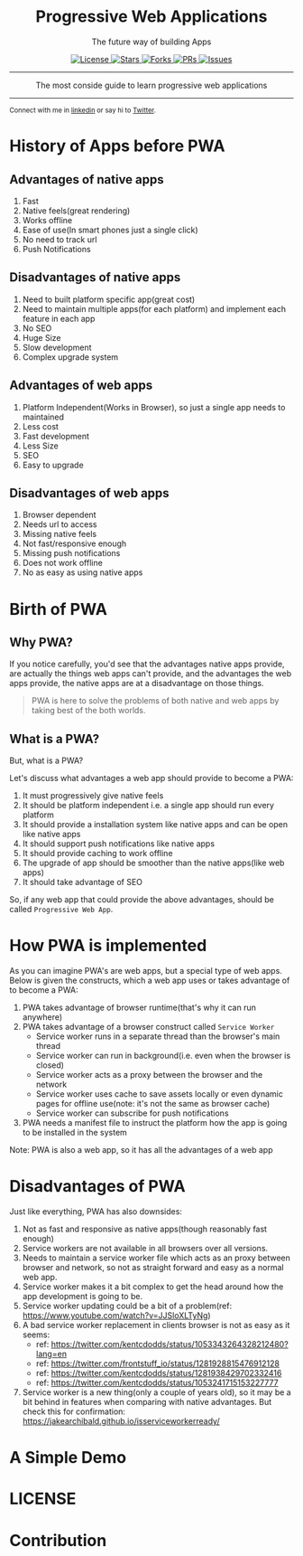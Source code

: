 <h1 align="center">Progressive Web Applications</h1>
<p align="center">The future way of building Apps</p>
<p align="center">
    <span>
        <a href="https://github.com/reyadussalahin/pwa/blob/main/LICENSE">
            <img alt="License" src="https://img.shields.io/github/license/reyadussalahin/pwa?color=green&style=flat">
        </a>
    </span>
    <span>
        <a href="https://github.com/reyadussalahin/pwa/stargazers">
            <img alt="Stars" src="https://img.shields.io/github/stars/reyadussalahin/pwa?style=flat&color=magenta">
        </a>
    </span>
    <span>
        <a href="https://github.com/reyadussalahin/pwa/network/members">
            <img alt="Forks" src="https://img.shields.io/github/forks/reyadussalahin/pwa?style=flat">
        </a>
    </span>
    <span>
        <a href="https://github.com/reyadussalahin/pwa/pulls">
            <img alt="PRs" src="https://img.shields.io/github/issues-pr/reyadussalahin/pwa?style=flat">
        </a>
    </span>
    <span>
        <a href="https://github.com/reyadussalahin/pwa/issues">
            <img alt="Issues" src="https://img.shields.io/github/issues/reyadussalahin/pwa?style=flat&color=orange">
        </a>
    </span>
</p>
<hr>
<p align="center">
The most conside guide to learn progressive web applications
</p>
<hr>


<sub>Connect with me in [linkedin](https://www.linkedin.com/in/reyadussalahin/) or say hi to [Twitter](https://twitter.com/reyadussalahin).</sub>


History of Apps before PWA
==========================

Advantages of native apps
-------------------------
1. Fast
2. Native feels(great rendering)
3. Works offline
4. Ease of use(In smart phones just a single click)
5. No need to track url
6. Push Notifications


Disadvantages of native apps
----------------------------
1. Need to built platform specific app(great cost)
2. Need to maintain multiple apps(for each platform) and implement each feature in each app
3. No SEO
4. Huge Size
5. Slow development
6. Complex upgrade system


Advantages of web apps
----------------------
1. Platform Independent(Works in Browser), so just a single app needs to maintained
2. Less cost
3. Fast development
4. Less Size
5. SEO
6. Easy to upgrade


Disadvantages of web apps
-------------------------
1. Browser dependent
2. Needs url to access
3. Missing native feels
4. Not fast/responsive enough
5. Missing push notifications
6. Does not work offline
7. No as easy as using native apps



Birth of PWA
============

Why PWA?
--------
If you notice carefully, you'd see that the advantages native apps provide, are actually the things web apps can't provide, and the advantages the web apps provide, the native apps are at a disadvantage on those things.

> PWA is here to solve the problems of both native and web apps by taking best of the both worlds.

What is a PWA?
--------------
But, what is a PWA?

Let's discuss what advantages a web app should provide to become a PWA:

1. It must progressively give native feels
2. It should be platform independent i.e. a single app should run every platform
3. It should provide a installation system like native apps and can be open like native apps
4. It should support push notifications like native apps
5. It should provide caching to work offline
6. The upgrade of app should be smoother than the native apps(like web apps)
7. It should take advantage of SEO

So, if any web app that could provide the above advantages, should be called `Progressive Web App`.



How PWA is implemented
======================
As you can imagine PWA's are web apps, but a special type of web apps. Below is given the constructs, which a web app uses or takes advantage of to become a PWA:

1. PWA takes advantage of browser runtime(that's why it can run anywhere)
2. PWA takes advantage of a browser construct called `Service Worker`
    - Service worker runs in a separate thread than the browser's main thread
    - Service worker can run in background(i.e. even when the browser is closed)
    - Service worker acts as a proxy between the browser and the network
    - Service worker uses cache to save assets locally or even dynamic pages for offline use(note: it's not the same as browser cache)
    - Service worker can subscribe for push notifications
3. PWA needs a manifest file to instruct the platform how the app is going to be installed in the system

Note: PWA is also a web app, so it has all the advantages of a web app



Disadvantages of PWA
====================

Just like everything, PWA has also downsides:

1. Not as fast and responsive as native apps(though reasonably fast enough)
2. Service workers are not available in all browsers over all versions.
3. Needs to maintain a service worker file which acts as an proxy between browser and network, so not as straight forward and easy as a normal web app.
4. Service worker makes it a bit complex to get the head around how the app development is going to be.
5. Service worker updating could be a bit of a problem(ref: https://www.youtube.com/watch?v=JJSloXLTyNg)
6. A bad service worker replacement in clients browser is not as easy as it seems:
    - ref: https://twitter.com/kentcdodds/status/1053343264328212480?lang=en
    - ref: https://twitter.com/frontstuff_io/status/1281928815476912128
    - ref: https://twitter.com/kentcdodds/status/1281938429702332416
    - ref: https://twitter.com/kentcdodds/status/1053241715153227777
7. Service worker is a new thing(only a couple of years old), so it may be a bit behind in features when comparing with native advantages. But check this for confirmation: https://jakearchibald.github.io/isserviceworkerready/



A Simple Demo
=============



LICENSE
=======



Contribution
============
